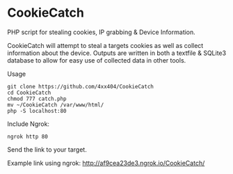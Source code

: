 # CookieCatch
PHP script for stealing cookies, IP grabbing &amp; Device Information. 

CookieCatch will attempt to steal a targets cookies as well as collect information about the device. Outputs are written in both a textfile & SQLite3 database to allow for easy use of collected data in other tools.

Usage
```
git clone https://github.com/4xx404/CookieCatch
cd CookieCatch
chmod 777 catch.php
mv ~/CookieCatch /var/www/html/
php -S localhost:80
```

Include Ngrok:
```
ngrok http 80
```

Send the link to your target.  
  
Example link using ngrok: http://af9cea23de3.ngrok.io/CookieCatch/

